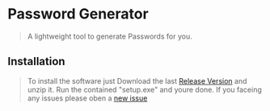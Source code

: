 # Password Generator #

> A lightweight tool to generate Passwords for you.

## Installation ##

> To install the software just Download the last [Release Version](https://github.com/sera619/PasswordGenerator/releases/tag/v0.0.1) and unzip it.
> Run the contained "setup.exe" and youre done.
> If you faceing any issues please oben a [new issue](https://github.com/sera619/PasswordGenerator/issues)
